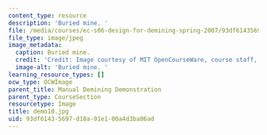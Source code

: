 ```yaml
---
content_type: resource
description: 'Buried mine. '
file: /media/courses/ec-s06-design-for-demining-spring-2007/93df61435697d10a91e100a4d3ba06ad_demo10.jpg
file_type: image/jpeg
image_metadata:
  caption: Buried mine.
  credit: 'Credit: Image courtesy of MIT OpenCourseWare, course staff, and students.'
  image-alt: 'Buried mine. '
learning_resource_types: []
ocw_type: OCWImage
parent_title: Manual Demining Demonstration
parent_type: CourseSection
resourcetype: Image
title: demo10.jpg
uid: 93df6143-5697-d10a-91e1-00a4d3ba06ad
---
```

